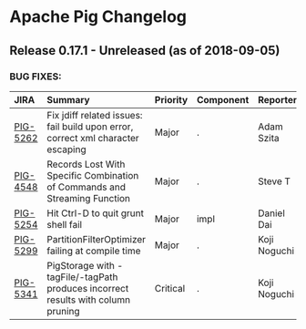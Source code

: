 
<!---
# Licensed to the Apache Software Foundation (ASF) under one
# or more contributor license agreements.  See the NOTICE file
# distributed with this work for additional information
# regarding copyright ownership.  The ASF licenses this file
# to you under the Apache License, Version 2.0 (the
# "License"); you may not use this file except in compliance
# with the License.  You may obtain a copy of the License at
#
#     http://www.apache.org/licenses/LICENSE-2.0
#
# Unless required by applicable law or agreed to in writing, software
# distributed under the License is distributed on an "AS IS" BASIS,
# WITHOUT WARRANTIES OR CONDITIONS OF ANY KIND, either express or implied.
# See the License for the specific language governing permissions and
# limitations under the License.
-->
# Apache Pig Changelog

## Release 0.17.1 - Unreleased (as of 2018-09-05)



### BUG FIXES:

| JIRA | Summary | Priority | Component | Reporter | Contributor |
|:---- |:---- | :--- |:---- |:---- |:---- |
| [PIG-5262](https://issues.apache.org/jira/browse/PIG-5262) | Fix jdiff related issues: fail build upon error, correct xml character escaping |  Major | . | Adam Szita | Adam Szita |
| [PIG-4548](https://issues.apache.org/jira/browse/PIG-4548) | Records Lost With Specific Combination of Commands and Streaming Function |  Major | . | Steve T | Koji Noguchi |
| [PIG-5254](https://issues.apache.org/jira/browse/PIG-5254) | Hit Ctrl-D to quit grunt shell fail |  Major | impl | Daniel Dai | Weijun Qian |
| [PIG-5299](https://issues.apache.org/jira/browse/PIG-5299) | PartitionFilterOptimizer failing at compile time |  Major | . | Koji Noguchi | Koji Noguchi |
| [PIG-5341](https://issues.apache.org/jira/browse/PIG-5341) | PigStorage with -tagFile/-tagPath produces incorrect results with column pruning |  Critical | . | Koji Noguchi | Koji Noguchi |


